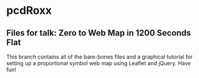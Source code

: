 pcdRoxx
=======

Files for talk: Zero to Web Map in 1200 Seconds Flat
----------------------------------------------------

This branch contains all of the bare-bones files and a graphical tutorial for setting up a proportional symbol web map using Leaflet and jQuery. Have fun!
